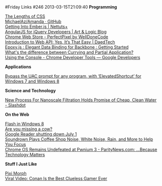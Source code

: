#Friday Links #246
2013-03-15T21:09:40
**Programming**

[The Lengths of CSS](http://css-tricks.com/the-lengths-of-css/)   
[MichaelAz/Amanda · GitHub](https://github.com/MichaelAz/Amanda)   
[Getting Into Ember.js | Nettuts+](http://net.tutsplus.com/tutorials/javascript-ajax/getting-into-ember-js/)   
[AngularJS for jQuery Developers | Art & Logic Blog](http://blog.artlogic.com/2013/03/06/angularjs-for-jquery-developers/)   
[Chrome Web Store - PerfectPixel by WellDoneCode](https://chrome.google.com/webstore/detail/perfectpixel-by-welldonec/dkaagdgjmgdmbnecmcefdhjekcoceebi?hl=en)   
[Introduction to Web API: Yes, It’s That Easy | DaedTech](http://www.daedtech.com/introduction-to-web-api-yes-its-that-easy)   
[Epoxy.js : Elegant Data Binding for Backbone : Getting Started](http://epoxyjs.org/tutorials.html)   
[What's the difference between Currying and Partial Application?](http://raganwald.com/2013/03/07/currying-and-partial-application.html)   
[Using the Console - Chrome Developer Tools — Google Developers](https://developers.google.com/chrome-developer-tools/docs/console)

**Applications**

[Bypass the UAC prompt for any program, with ‘ElevatedShortcut’ for Windows 7 and Windows 8](http://www.freewaregenius.com/bypass-the-uac-prompt-for-any-program-elevatedshortcut-windows/)

**Science and Technology**

[New Process For Nanoscale Filtration Holds Promise of Cheap, Clean Water - Slashdot](http://science.slashdot.org/story/13/03/15/1944236/new-process-for-nanoscale-filtration-holds-promise-of-cheap-clean-water)

**On the Web**

[Flash in Windows 8](http://blogs.msdn.com/b/ie/archive/2013/03/11/flash-in-windows-8.aspx)   
[Are you missing a cow?](http://blogs.msdn.com/b/bharry/archive/2013/03/11/are-you-missing-a-cow.aspx)   
[Google Reader shutting down July 1](http://googleblog.blogspot.com/2013/03/a-second-spring-of-cleaning.html)   
[Soundrown Plays Coffee Shop Noise, White Noise, Rain, and More to Help You Focus](http://lifehacker.com/5990502/soundrown-plays-coffee-shop-noise-white-noise-rain-and-more-to-help-you-focus)   
[Chrome OS Remains Undefeated at Pwnium 3 - ParityNews.com: ...Because Technology Matters](http://paritynews.com/security/item/773-chrome-os-remains-undefeated-at-pwnium-3)

**Stuff I Just Like**

[Pixi Morph](http://gametest.mobi/pixi/morph/)   
[Viral Video: Conan Is the Best Clueless Gamer Ever](http://allthingsd.com/20130313/viral-video-conan-is-the-best-clueless-gamer-ever/)
